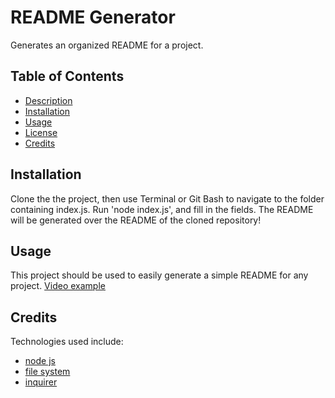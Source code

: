 # **README Generator**

Generates an organized README for a project.

## Table of Contents

 - [Description](#Description)
 - [Installation](#Installation)
 - [Usage](#Usage)
 - [License](#License)
 - [Credits](#Credits)

## Installation

  Clone the the project, then use Terminal or Git Bash to navigate to the folder containing index.js. Run 'node index.js', and fill in the fields. The README will be generated over the README of the cloned repository!

## Usage

  This project should be used to easily generate a simple README for any project.
  [Video example](https://drive.google.com/file/d/1HrrqNaQknkqO5EG_uSfFNGWJRc9iYLcF/view)

## Credits

Technologies used include: 
- [node js](https://nodejs.org/en/)
- [file system](https://nodejs.org/api/fs.html)
- [inquirer](https://www.npmjs.com/package/inquirer)

